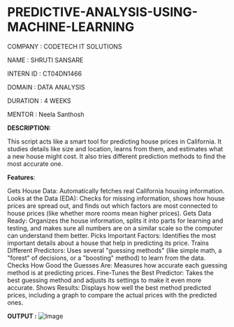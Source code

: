 # PREDICTIVE-ANALYSIS-USING-MACHINE-LEARNING

COMPANY : CODETECH IT SOLUTIONS

NAME : SHRUTI SANSARE

INTERN ID : CT04DN1466

DOMAIN : DATA ANALYSIS 

DURATION : 4 WEEKS

MENTOR : Neela Santhosh 

**DESCRIPTION:**

This script acts like a smart tool for predicting house prices in California. It studies details like size and location, learns from them, and estimates what a new house might cost. It also tries different prediction methods to find the most accurate one.

**Features**:

Gets House Data: Automatically fetches real California housing information.
Looks at the Data (EDA): Checks for missing information, shows how house prices are spread out, and finds out which factors are most connected to house prices (like whether more rooms mean higher prices).
Gets Data Ready: Organizes the house information, splits it into parts for learning and testing, and makes sure all numbers are on a similar scale so the computer can understand them better.
Picks Important Factors: Identifies the most important details about a house that help in predicting its price.
Trains Different Predictors: Uses several "guessing methods" (like simple math, a "forest" of decisions, or a "boosting" method) to learn from the data.
Checks How Good the Guesses Are: Measures how accurate each guessing method is at predicting prices.
Fine-Tunes the Best Predictor: Takes the best guessing method and adjusts its settings to make it even more accurate.
Shows Results: Displays how well the best method predicted prices, including a graph to compare the actual prices with the predicted ones.

**OUTPUT :**
![Image](https://github.com/user-attachments/assets/f8a8da42-86ef-47eb-9026-cf9e255b7896)



